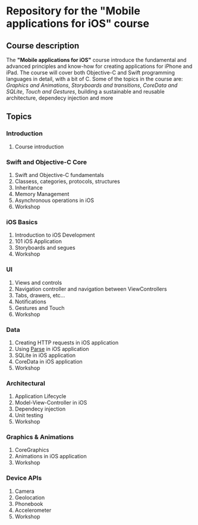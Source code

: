 # Repository for the "Mobile applications for iOS" course

##  Course description

The **"Mobile applications for iOS"** course introduce the fundamental and advanced principles and know-how for creating applications for iPhone and iPad. The course will cover both Objective-C and Swift programming languages in detail, with a bit of C. Some of the topics in the course are: *Graphics and Animations*, *Storyboards and transitions*, *CoreData and SQLite*, *Touch and Gestures*, building a sustainable and reusable architecture, dependecy injection and more

##   Topics

### Introduction

1.  Course introduction

### Swift and Objective-C Core

1.  Swift and Objective-C fundamentals
1.  Classess, categories, protocols, structures
1.  Inheritance
1.  Memory Management
1.  Asynchronous operations in iOS
1.  Workshop

### iOS Basics

1.  Introduction to iOS Development
1.  101 iOS Application
1.  Storyboards and segues
1.  Workshop

### UI

1.  Views and controls
1.  Navigation controller and navigation between ViewControllers
1.  Tabs, drawers, etc...
1.  Notifications
1.  Gestures and Touch
1.  Workshop

### Data

1.  Creating HTTP requests in iOS application
1.  Using [Parse](http://parse.com) in iOS application
1.  SQLite in iOS application
1.  CoreData in iOS application
1.  Workshop

### Architectural

1.  Application Lifecycle
1.  Model-View-Controller in iOS
1.  Dependecy injection
1.  Unit testing
1.  Workshop

### Graphics & Animations

1.  CoreGraphics
1.  Animations in iOS application
1.  Workshop

### Device APIs

1.  Camera
1.  Geolocation
1.  Phonebook
1.  Accelerometer
1.  Workshop
